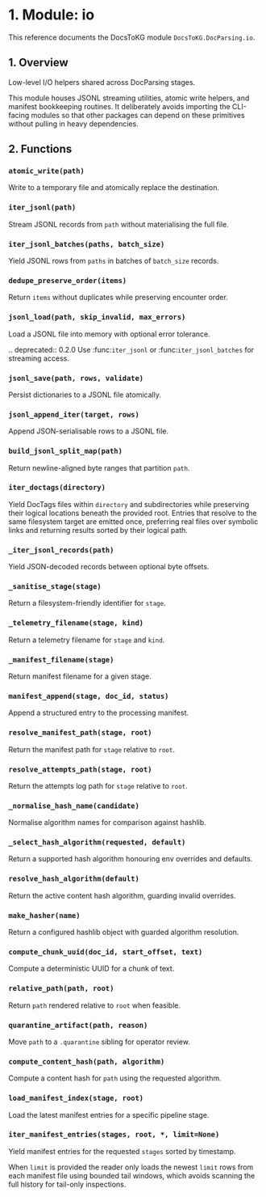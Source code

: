# 1. Module: io

This reference documents the DocsToKG module ``DocsToKG.DocParsing.io``.

## 1. Overview

Low-level I/O helpers shared across DocParsing stages.

This module houses JSONL streaming utilities, atomic write helpers, and manifest
bookkeeping routines. It deliberately avoids importing the CLI-facing modules so
that other packages can depend on these primitives without pulling in heavy
dependencies.

## 2. Functions

### `atomic_write(path)`

Write to a temporary file and atomically replace the destination.

### `iter_jsonl(path)`

Stream JSONL records from ``path`` without materialising the full file.

### `iter_jsonl_batches(paths, batch_size)`

Yield JSONL rows from ``paths`` in batches of ``batch_size`` records.

### `dedupe_preserve_order(items)`

Return ``items`` without duplicates while preserving encounter order.

### `jsonl_load(path, skip_invalid, max_errors)`

Load a JSONL file into memory with optional error tolerance.

.. deprecated:: 0.2.0
Use :func:`iter_jsonl` or :func:`iter_jsonl_batches` for streaming access.

### `jsonl_save(path, rows, validate)`

Persist dictionaries to a JSONL file atomically.

### `jsonl_append_iter(target, rows)`

Append JSON-serialisable rows to a JSONL file.

### `build_jsonl_split_map(path)`

Return newline-aligned byte ranges that partition ``path``.

### `iter_doctags(directory)`

Yield DocTags files within ``directory`` and subdirectories while preserving
their logical locations beneath the provided root. Entries that resolve to the
same filesystem target are emitted once, preferring real files over symbolic
links and returning results sorted by their logical path.

### `_iter_jsonl_records(path)`

Yield JSON-decoded records between optional byte offsets.

### `_sanitise_stage(stage)`

Return a filesystem-friendly identifier for ``stage``.

### `_telemetry_filename(stage, kind)`

Return a telemetry filename for ``stage`` and ``kind``.

### `_manifest_filename(stage)`

Return manifest filename for a given stage.

### `manifest_append(stage, doc_id, status)`

Append a structured entry to the processing manifest.

### `resolve_manifest_path(stage, root)`

Return the manifest path for ``stage`` relative to ``root``.

### `resolve_attempts_path(stage, root)`

Return the attempts log path for ``stage`` relative to ``root``.

### `_normalise_hash_name(candidate)`

Normalise algorithm names for comparison against hashlib.

### `_select_hash_algorithm(requested, default)`

Return a supported hash algorithm honouring env overrides and defaults.

### `resolve_hash_algorithm(default)`

Return the active content hash algorithm, guarding invalid overrides.

### `make_hasher(name)`

Return a configured hashlib object with guarded algorithm resolution.

### `compute_chunk_uuid(doc_id, start_offset, text)`

Compute a deterministic UUID for a chunk of text.

### `relative_path(path, root)`

Return ``path`` rendered relative to ``root`` when feasible.

### `quarantine_artifact(path, reason)`

Move ``path`` to a ``.quarantine`` sibling for operator review.

### `compute_content_hash(path, algorithm)`

Compute a content hash for ``path`` using the requested algorithm.

### `load_manifest_index(stage, root)`

Load the latest manifest entries for a specific pipeline stage.

### `iter_manifest_entries(stages, root, *, limit=None)`

Yield manifest entries for the requested ``stages`` sorted by timestamp.

When ``limit`` is provided the reader only loads the newest ``limit`` rows from
each manifest file using bounded tail windows, which avoids scanning the full
history for tail-only inspections.
